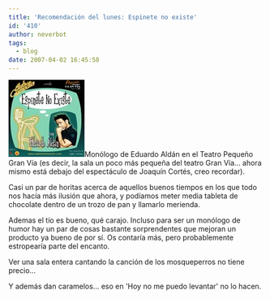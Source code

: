 ```yaml
---
title: 'Recomendación del lunes: Espinete no existe'
id: '410'
author: neverbot
tags:
  - blog
date: 2007-04-02 16:45:58
---
```


[![Espinete no existe](./recomendacion-del-lunes-espinete-no-existe/EspineteNoExiste.jpg "Espinete no existe")](http://www.espinetenoexiste.com/ "Espinete no existe")Monólogo de Eduardo Aldán en el Teatro Pequeño Gran Vía (es decir, la sala un poco más pequeña del teatro Gran Vía... ahora mismo está debajo del espectáculo de Joaquín Cortés, creo recordar).

Casi un par de horitas acerca de aquellos buenos tiempos en los que todo nos hacía más ilusión que ahora, y podíamos meter media tableta de chocolate dentro de un trozo de pan y llamarlo merienda.

Ademas el tío es bueno, qué carajo. Incluso para ser un monólogo de humor hay un par de cosas bastante sorprendentes que mejoran un producto ya bueno de por sí. Os contaría más, pero probablemente estropearía parte del encanto.

Ver una sala entera cantando la canción de los mosqueperros no tiene precio...

Y además dan caramelos... eso en 'Hoy no me puedo levantar' no lo hacen.
